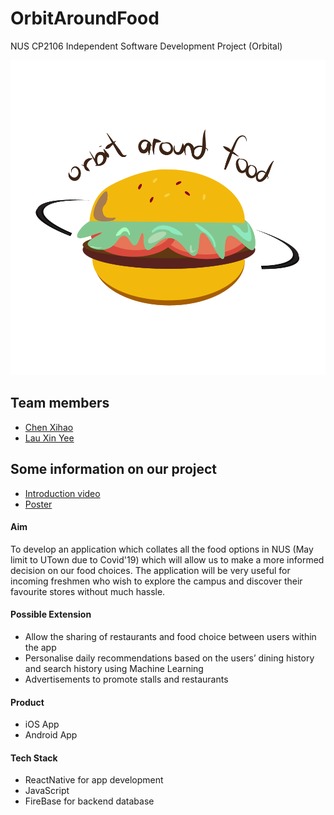 # OrbitAroundFood 
NUS CP2106 Independent Software Development Project (Orbital)  

![logo](https://raw.githubusercontent.com/howtoosee/CP2106_OrbitAroundFood/master/project_logo.png)

## Team members
- [Chen Xihao](https://github.com/howtoosee/)
- [Lau Xin Yee](https://github.com/xinyee20)

## Some information on our project
- [Introduction video](https://youtu.be/VJ70QqI0nWs)
- [Poster](https://i.postimg.cc/7YrsZrKh/Orbit-Around-Food.png)

#### Aim
To develop an application which collates all the food options in NUS (May limit to UTown due to Covid'19) which will allow us to make a more informed decision on our food choices. The application will be very useful for incoming freshmen who wish to explore the campus and discover their favourite stores without much hassle.

#### Possible Extension
- Allow the sharing of restaurants and food choice between users within the app
- Personalise daily recommendations based on the users’ dining history and search history using Machine Learning 
- Advertisements to promote stalls and restaurants


#### Product
- iOS App
- Android App

#### Tech Stack
- ReactNative for app development
- JavaScript
- FireBase for backend database
